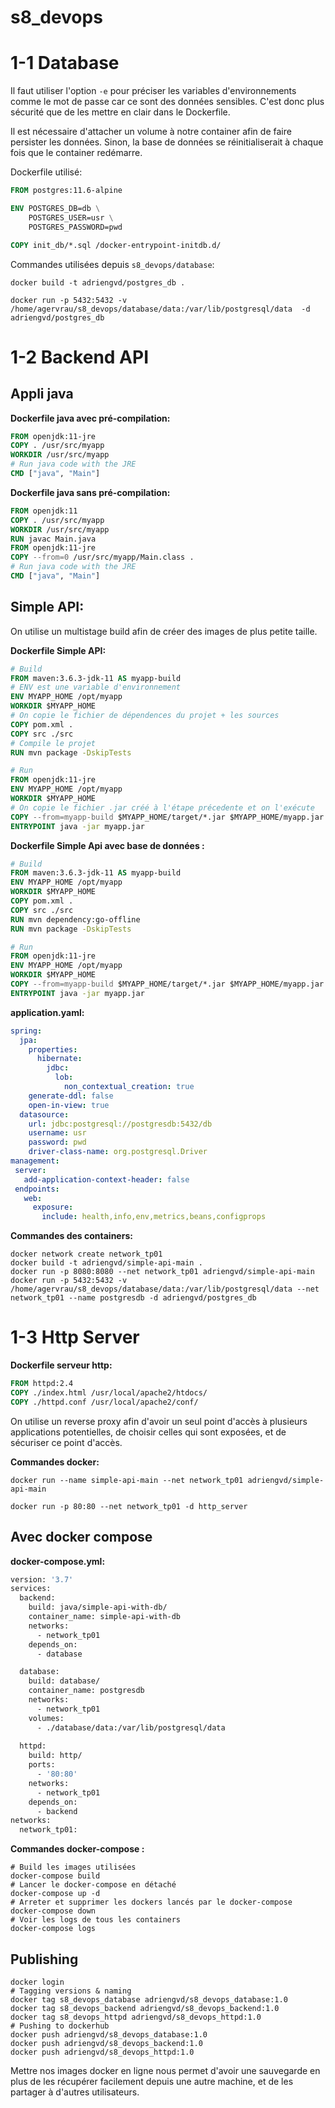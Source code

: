 # s8_devops


# 1-1 Database

Il faut utiliser l'option `-e` pour préciser les variables d'environnements comme le mot de passe car ce sont des données sensibles. C'est donc plus sécurité que de les mettre en clair dans le Dockerfile.

Il est nécessaire d'attacher un volume à notre container afin de faire persister les données. Sinon, la base de données se réinitialiserait à chaque fois que le container redémarre.

Dockerfile utilisé: 

```Dockerfile
FROM postgres:11.6-alpine

ENV POSTGRES_DB=db \
    POSTGRES_USER=usr \
    POSTGRES_PASSWORD=pwd

COPY init_db/*.sql /docker-entrypoint-initdb.d/
```

Commandes utilisées depuis ```s8_devops/database```:

```docker
docker build -t adriengvd/postgres_db .

docker run -p 5432:5432 -v /home/agervrau/s8_devops/database/data:/var/lib/postgresql/data  -d adriengvd/postgres_db
```

# 1-2 Backend API

## Appli java    
**Dockerfile java avec pré-compilation:**
```Dockerfile
FROM openjdk:11-jre
COPY . /usr/src/myapp
WORKDIR /usr/src/myapp
# Run java code with the JRE
CMD ["java", "Main"]
```

**Dockerfile java sans pré-compilation:**
```Dockerfile
FROM openjdk:11
COPY . /usr/src/myapp
WORKDIR /usr/src/myapp
RUN javac Main.java
FROM openjdk:11-jre
COPY --from=0 /usr/src/myapp/Main.class .
# Run java code with the JRE
CMD ["java", "Main"]
```

## Simple API:

On utilise un multistage build afin de créer des images de plus petite taille. 

**Dockerfile Simple API:**
```Dockerfile
# Build
FROM maven:3.6.3-jdk-11 AS myapp-build
# ENV est une variable d'environnement
ENV MYAPP_HOME /opt/myapp
WORKDIR $MYAPP_HOME
# On copie le fichier de dépendences du projet + les sources
COPY pom.xml .
COPY src ./src
# Compile le projet
RUN mvn package -DskipTests

# Run
FROM openjdk:11-jre
ENV MYAPP_HOME /opt/myapp
WORKDIR $MYAPP_HOME
# On copie le fichier .jar créé à l'étape précedente et on l'exécute
COPY --from=myapp-build $MYAPP_HOME/target/*.jar $MYAPP_HOME/myapp.jar
ENTRYPOINT java -jar myapp.jar
```

**Dockerfile Simple Api avec base de données :**

```Dockerfile
# Build
FROM maven:3.6.3-jdk-11 AS myapp-build
ENV MYAPP_HOME /opt/myapp
WORKDIR $MYAPP_HOME
COPY pom.xml .
COPY src ./src
RUN mvn dependency:go-offline
RUN mvn package -DskipTests

# Run
FROM openjdk:11-jre
ENV MYAPP_HOME /opt/myapp
WORKDIR $MYAPP_HOME
COPY --from=myapp-build $MYAPP_HOME/target/*.jar $MYAPP_HOME/myapp.jar
ENTRYPOINT java -jar myapp.jar
```

**application.yaml:**

```yaml
spring:
  jpa:
    properties:
      hibernate:
        jdbc:
          lob:
            non_contextual_creation: true
    generate-ddl: false
    open-in-view: true
  datasource:
    url: jdbc:postgresql://postgresdb:5432/db
    username: usr
    password: pwd
    driver-class-name: org.postgresql.Driver
management:
 server:
   add-application-context-header: false
 endpoints:
   web:
     exposure:
       include: health,info,env,metrics,beans,configprops

```

**Commandes des containers:**
```docker
docker network create network_tp01
docker build -t adriengvd/simple-api-main .
docker run -p 8080:8080 --net network_tp01 adriengvd/simple-api-main
docker run -p 5432:5432 -v /home/agervrau/s8_devops/database/data:/var/lib/postgresql/data --net network_tp01 --name postgresdb -d adriengvd/postgres_db
```

# 1-3 Http Server


**Dockerfile serveur http:** 
```Dockerfile 
FROM httpd:2.4
COPY ./index.html /usr/local/apache2/htdocs/
COPY ./httpd.conf /usr/local/apache2/conf/
```

On utilise un reverse proxy afin d'avoir un seul point d'accès à  plusieurs applications potentielles, de choisir celles qui sont exposées, et de sécuriser ce point d'accès.  

**Commandes docker:**
```docker
docker run --name simple-api-main --net network_tp01 adriengvd/simple-api-main

docker run -p 80:80 --net network_tp01 -d http_server
```

## Avec docker compose
**docker-compose.yml:**
```Dockerfile 
version: '3.7'
services:
  backend:
    build: java/simple-api-with-db/
    container_name: simple-api-with-db
    networks:
      - network_tp01
    depends_on:
      - database

  database:
    build: database/
    container_name: postgresdb
    networks:
      - network_tp01
    volumes:
      - ./database/data:/var/lib/postgresql/data
    
  httpd:
    build: http/
    ports:
      - '80:80'
    networks:
      - network_tp01
    depends_on:
      - backend
networks:
  network_tp01:
```
**Commandes docker-compose :**

```docker
# Build les images utilisées
docker-compose build 
# Lancer le docker-compose en détaché
docker-compose up -d 
# Arreter et supprimer les dockers lancés par le docker-compose
docker-compose down
# Voir les logs de tous les containers
docker-compose logs
```


## Publishing


```docker
docker login
# Tagging versions & naming
docker tag s8_devops_database adriengvd/s8_devops_database:1.0
docker tag s8_devops_backend adriengvd/s8_devops_backend:1.0
docker tag s8_devops_httpd adriengvd/s8_devops_httpd:1.0
# Pushing to dockerhub
docker push adriengvd/s8_devops_database:1.0
docker push adriengvd/s8_devops_backend:1.0
docker push adriengvd/s8_devops_httpd:1.0
```

Mettre nos images docker en ligne nous permet d'avoir une sauvegarde en plus de les récupérer facilement depuis une autre machine, et de les partager à d'autres utilisateurs.